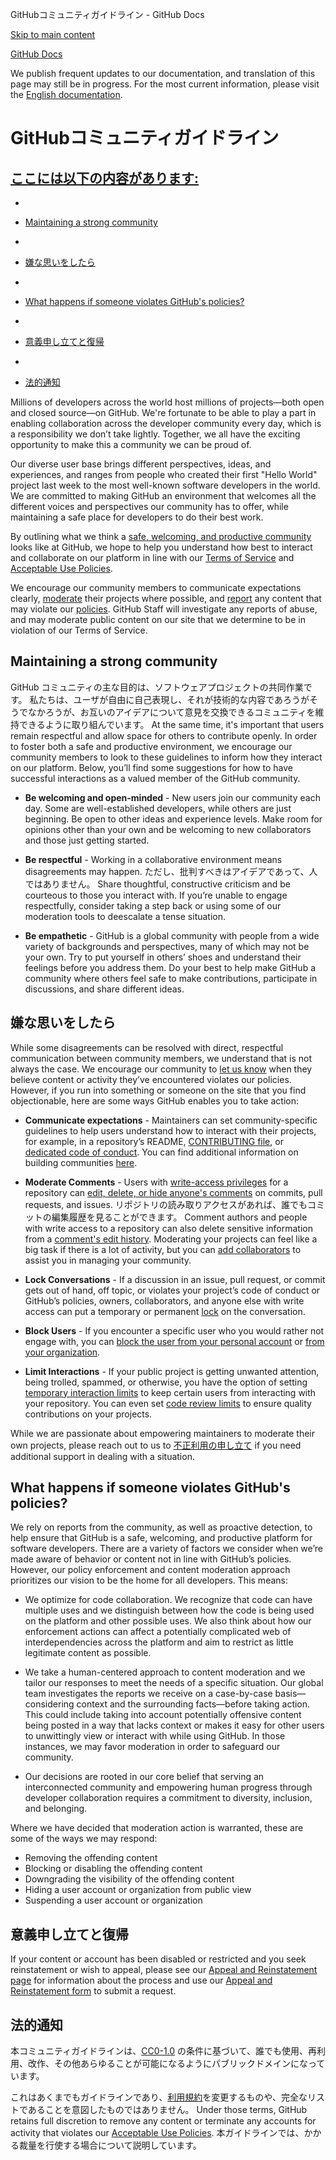 GitHubコミュニティガイドライン - GitHub Docs

[Skip to main content](#main-content)

[](/ja)[GitHub Docs](/ja)

We publish frequent updates to our documentation, and translation of this page may still be in progress. For the most current information, please visit the [English documentation](/en).

GitHubコミュニティガイドライン
==========

[ここには以下の内容があります:](/site-policy/github-terms/github-community-guidelines#in-this-article)
----------

*
* [Maintaining a strong community](#maintaining-a-strong-community)

*
* [嫌な思いをしたら](#what-if-something-or-someone-offends-you)

*
* [What happens if someone violates GitHub's policies?](#what-happens-if-someone-violates-githubs-policies)

*
* [意義申し立てと復帰](#appeal-and-reinstatement)

*
* [法的通知](#legal-notices)

Millions of developers across the world host millions of projects—both open and closed source—on GitHub. We're fortunate to be able to play a part in enabling collaboration across the developer community every day, which is a responsibility we don’t take lightly. Together, we all have the exciting opportunity to make this a community we can be proud of.

Our diverse user base brings different perspectives, ideas, and experiences, and ranges from people who created their first "Hello World" project last week to the most well-known software developers in the world. We are committed to making GitHub an environment that welcomes all the different voices and perspectives our community has to offer, while maintaining a safe place for developers to do their best work.

By outlining what we think a [safe, welcoming, and productive community](https://opensource.guide/building-community/) looks like at GitHub, we hope to help you understand how best to interact and collaborate on our platform in line with our [Terms of Service](/ja/github/site-policy/github-terms-of-service) and [Acceptable Use Policies](/ja/github/site-policy/github-acceptable-use-policies).

We encourage our community members to communicate expectations clearly, [moderate](#what-if-something-or-someone-offends-you) their projects where possible, and [report](https://github.com/contact/report-abuse) any content that may violate our [policies](/ja/github/site-policy/github-terms-of-service). GitHub Staff will investigate any reports of abuse, and may moderate public content on our site that we determine to be in violation of our Terms of Service.

[](#maintaining-a-strong-community)Maintaining a strong community
----------

GitHub コミュニティの主な目的は、ソフトウェアプロジェクトの共同作業です。 私たちは、ユーザが自由に自己表現し、それが技術的な内容であろうがそうでなかろうが、お互いのアイデアについて意見を交換できるコミュニティを維持できるように取り組んでいます。 At the same time, it's important that users remain respectful and allow space for others to contribute openly. In order to foster both a safe and productive environment, we encourage our community members to look to these guidelines to inform how they interact on our platform. Below, you’ll find some suggestions for how to have successful interactions as a valued member of the GitHub community.

* **Be welcoming and open-minded** - New users join our community each day. Some are well-established developers, while others are just beginning. Be open to other ideas and experience levels. Make room for opinions other than your own and be welcoming to new collaborators and those just getting started.

* **Be respectful** - Working in a collaborative environment means disagreements may happen. ただし、批判すべきはアイデアであって、人ではありません。 Share thoughtful, constructive criticism and be courteous to those you interact with. If you’re unable to engage respectfully, consider taking a step back or using some of our moderation tools to deescalate a tense situation.

* **Be empathetic** - GitHub is a global community with people from a wide variety of backgrounds and perspectives, many of which may not be your own. Try to put yourself in others’ shoes and understand their feelings before you address them. Do your best to help make GitHub a community where others feel safe to make contributions, participate in discussions, and share different ideas.

[](#what-if-something-or-someone-offends-you)嫌な思いをしたら
----------

While some disagreements can be resolved with direct, respectful communication between community members, we understand that is not always the case. We encourage our community to [let us know](https://support.github.com/contact/report-abuse?category=report-abuse&report=other&report_type=unspecified) when they believe content or activity they’ve encountered violates our policies. However, if you run into something or someone on the site that you find objectionable, here are some ways GitHub enables you to take action:

* **Communicate expectations** - Maintainers can set community-specific guidelines to help users understand how to interact with their projects, for example, in a repository’s README, [CONTRIBUTING file](/ja/articles/setting-guidelines-for-repository-contributors), or [dedicated code of conduct](/ja/articles/adding-a-code-of-conduct-to-your-project). You can find additional information on building communities [here](/ja/communities).

* **Moderate Comments** - Users with [write-access privileges](/ja/articles/repository-permission-levels-for-an-organization) for a repository can [edit, delete, or hide anyone's comments](/ja/communities/moderating-comments-and-conversations/managing-disruptive-comments) on commits, pull requests, and issues. リポジトリの読み取りアクセスがあれば、誰でもコミットの編集履歴を見ることができます。 Comment authors and people with write access to a repository can also delete sensitive information from a [comment's edit history](/ja/communities/moderating-comments-and-conversations/tracking-changes-in-a-comment). Moderating your projects can feel like a big task if there is a lot of activity, but you can [add collaborators](/ja/account-and-profile/setting-up-and-managing-your-personal-account-on-github/managing-personal-account-settings/permission-levels-for-a-personal-account-repository#collaborator-access-for-a-repository-owned-by-a-personal-account) to assist you in managing your community.

* **Lock Conversations** - If a discussion in an issue, pull request, or commit gets out of hand, off topic, or violates your project’s code of conduct or GitHub’s policies, owners, collaborators, and anyone else with write access can put a temporary or permanent [lock](/ja/articles/locking-conversations) on the conversation.

* **Block Users** - If you encounter a specific user who you would rather not engage with, you can [block the user from your personal account](/ja/articles/blocking-a-user-from-your-personal-account) or [from your organization](/ja/articles/blocking-a-user-from-your-organization).

* **Limit Interactions** - If your public project is getting unwanted attention, being trolled, spammed, or otherwise, you have the option of setting [temporary interaction limits](/ja/communities/moderating-comments-and-conversations/limiting-interactions-in-your-repository) to keep certain users from interacting with your repository. You can even set [code review limits](https://github.blog/2021-11-01-github-keeps-getting-better-for-open-source-maintainers/#preventing-drive-by-pull-request-approvals-and-requested-changes) to ensure quality contributions on your projects.

While we are passionate about empowering maintainers to moderate their own projects, please reach out to us to [不正利用の申し立て](https://github.com/contact/report-abuse) if you need additional support in dealing with a situation.

[](#what-happens-if-someone-violates-githubs-policies)What happens if someone violates GitHub's policies?
----------

We rely on reports from the community, as well as proactive detection, to help ensure that GitHub is a safe, welcoming, and productive platform for software developers. There are a variety of factors we consider when we’re made aware of behavior or content not in line with GitHub’s policies. However, our policy enforcement and content moderation approach prioritizes our vision to be the home for all developers. This means:

* We optimize for code collaboration. We recognize that code can have multiple uses and we distinguish between how the code is being used on the platform and other possible uses. We also think about how our enforcement actions can affect a potentially complicated web of interdependencies across the platform and aim to restrict as little legitimate content as possible.

* We take a human-centered approach to content moderation and we tailor our responses to meet the needs of a specific situation. Our global team investigates the reports we receive on a case-by-case basis—considering context and the surrounding facts—before taking action. This could include taking into account potentially offensive content being posted in a way that lacks context or makes it easy for other users to unwittingly view or interact with while using GitHub. In those instances, we may favor moderation in order to safeguard our community.

* Our decisions are rooted in our core belief that serving an interconnected community and empowering human progress through developer collaboration requires a commitment to diversity, inclusion, and belonging.

Where we have decided that moderation action is warranted, these are some of the ways we may respond:

* Removing the offending content
* Blocking or disabling the offending content
* Downgrading the visibility of the offending content
* Hiding a user account or organization from public view
* Suspending a user account or organization

[](#appeal-and-reinstatement)意義申し立てと復帰
----------

If your content or account has been disabled or restricted and you seek reinstatement or wish to appeal, please see our [Appeal and Reinstatement page](/ja/site-policy/acceptable-use-policies/github-appeal-and-reinstatement) for information about the process and use our [Appeal and Reinstatement form](https://support.github.com/contact/reinstatement) to submit a request.

[](#legal-notices)法的通知
----------

本コミュニティガイドラインは、[CC0-1.0](https://creativecommons.org/publicdomain/zero/1.0/) の条件に基づいて、誰でも使用、再利用、改作、その他あらゆることが可能になるようにパブリックドメインになっています。

これはあくまでもガイドラインであり、[利用規約](/ja/articles/github-terms-of-service)を変更するものや、完全なリストであることを意図したものではありません。 Under those terms, GitHub retains full discretion to remove any content or terminate any accounts for activity that violates our [Acceptable Use Policies](/ja/articles/github-acceptable-use-policies). 本ガイドラインでは、かかる裁量を行使する場合について説明しています。
